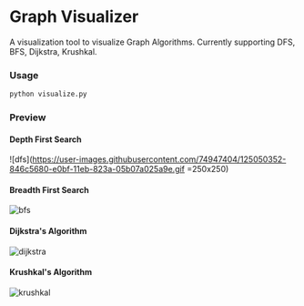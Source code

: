 # Graph Visualizer
A visualization tool to visualize Graph Algorithms.
Currently supporting DFS, BFS, Dijkstra, Krushkal.

### Usage
```bash
python visualize.py
```
### Preview
#### Depth First Search
![dfs](https://user-images.githubusercontent.com/74947404/125050352-846c5680-e0bf-11eb-823a-05b07a025a9e.gif =250x250)


#### Breadth First Search
![bfs](https://user-images.githubusercontent.com/74947404/125050403-8cc49180-e0bf-11eb-9182-b1d93a4239b4.gif)


#### Dijkstra's Algorithm
![dijkstra](https://user-images.githubusercontent.com/74947404/125050452-951ccc80-e0bf-11eb-8eb8-79900b151b5f.gif)



#### Krushkal's Algorithm
![krushkal](https://user-images.githubusercontent.com/74947404/125050550-acf45080-e0bf-11eb-824e-9ac7b6ece20b.gif)




